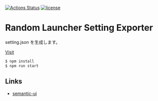 [![Actions Status](https://github.com/moyomogi/random-launcher-setting-exporter/actions/workflows/deploy.yml/badge.svg)](https://github.com/moyomogi/random-launcher-setting-exporter/actions)
[![license](https://img.shields.io/badge/license-CC0--1.0-blue)](https://github.com/moyomogi/random-launcher-setting-exporter/blob/master/LICENSE)

# Random Launcher Setting Exporter

setting.json を生成します。

[Visit](https://random-launcher-setting-json.web.app)

```sh
$ npm install
$ npm run start
```

## Links

- [semantic-ui](https://semantic-ui.com/introduction/getting-started.html)

